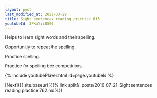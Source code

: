 ```yaml
---
layout: post
last_modified_at: 2021-03-29
title: Sight sentences reading practice 615
youtubeId: 3FKaYii8S0Q
---
```

 
 
Helps to learn sight words and their spelling.

Opportunitiy to repeat the spelling. 

Practice spelling. 
 
Practice for spelling bee competitions. 
 
{% include youtubePlayer.html id=page.youtubeId %}
 
 

[Next]({{ site.baseurl }}{% link  split1/_posts/2016-07-21-Sight sentences reading practice 762.md%})
 
